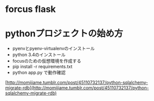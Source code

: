 # forcus flask

# pythonプロジェクトの始め方

* pyenvとpyenv-virtualenvのインストール
* python 3.4のインストール
* focusのための仮想環境を作成する
* pip install -r requirements.txt
* python app.py で動作確認

[http://momijiame.tumblr.com/post/45110732137/python-sqlalchemy-migrate-rdb](http://momijiame.tumblr.com/post/45110732137/python-sqlalchemy-migrate-rdb)
